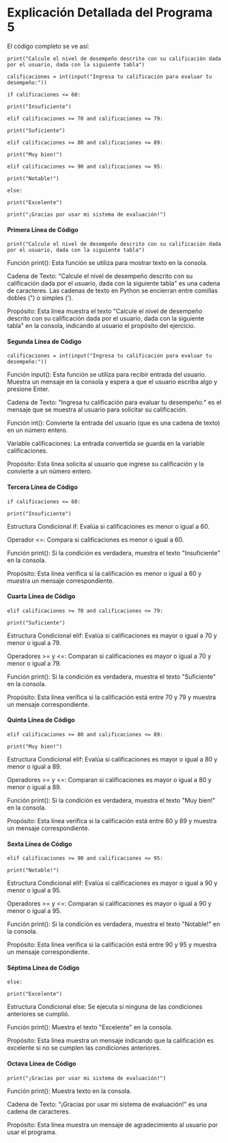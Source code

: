 # Explicación Detallada del Programa 5
El código completo se ve así:

```print("Calcule el nivel de desempeño descrito con su calificación dada por el usuario, dada con la siguiente tabla")```

```calificaciones = int(input("Ingresa tu calificación para evaluar tu desempeño:"))```

```if calificaciones <= 60:```

```print("Insuficiente")```
   
```elif calificaciones >= 70 and calificaciones <= 79:```

```print("Suficiente")```
    
```elif calificaciones >= 80 and calificaciones <= 89:```

```print("Muy bien!")```
    
```elif calificaciones >= 90 and calificaciones <= 95:```

```print("Notable!")```
    
```else:```

```print("Excelente")```

```print("¡Gracias por usar mi sistema de evaluación!")```
#### Primera Línea de Código
```print("Calcule el nivel de desempeño descrito con su calificación dada por el usuario, dada con la siguiente tabla")```

Función print(): Esta función se utiliza para mostrar texto en la consola.

Cadena de Texto: "Calcule el nivel de desempeño descrito con su calificación dada por el usuario, dada con la siguiente tabla" es una cadena de caracteres. Las cadenas de texto en Python se encierran entre comillas dobles (") o simples (').

Propósito: Esta línea muestra el texto "Calcule el nivel de desempeño descrito con su calificación dada por el usuario, dada con la siguiente tabla" en la consola, indicando al usuario el propósito del ejercicio.
#### Segunda Línea de Código
```calificaciones = int(input("Ingresa tu calificación para evaluar tu desempeño:"))```

Función input(): Esta función se utiliza para recibir entrada del usuario. Muestra un mensaje en la consola y espera a que el usuario escriba algo y presione Enter.

Cadena de Texto: "Ingresa tu calificación para evaluar tu desempeño:" es el mensaje que se muestra al usuario para solicitar su calificación.

Función int(): Convierte la entrada del usuario (que es una cadena de texto) en un número entero.

Variable calificaciones: La entrada convertida se guarda en la variable calificaciones.

Propósito: Esta línea solicita al usuario que ingrese su calificación y la convierte a un número entero.
#### Tercera Línea de Código
```if calificaciones <= 60:```

```print("Insuficiente")```

Estructura Condicional if: Evalúa si calificaciones es menor o igual a 60.

Operador <=: Compara si calificaciones es menor o igual a 60.

Función print(): Si la condición es verdadera, muestra el texto "Insuficiente" en la consola.

Propósito: Esta línea verifica si la calificación es menor o igual a 60 y muestra un mensaje correspondiente.
#### Cuarta Línea de Código
```elif calificaciones >= 70 and calificaciones <= 79:```

```print("Suficiente")```

Estructura Condicional elif: Evalúa si calificaciones es mayor o igual a 70 y menor o igual a 79.

Operadores >= y <=: Comparan si calificaciones es mayor o igual a 70 y menor o igual a 79.

Función print(): Si la condición es verdadera, muestra el texto "Suficiente" en la consola.

Propósito: Esta línea verifica si la calificación está entre 70 y 79 y muestra un mensaje correspondiente.
#### Quinta Línea de Código
```elif calificaciones >= 80 and calificaciones <= 89:```

```print("Muy bien!")```

Estructura Condicional elif: Evalúa si calificaciones es mayor o igual a 80 y menor o igual a 89.

Operadores >= y <=: Comparan si calificaciones es mayor o igual a 80 y menor o igual a 89.

Función print(): Si la condición es verdadera, muestra el texto "Muy bien!" en la consola.

Propósito: Esta línea verifica si la calificación está entre 80 y 89 y muestra un mensaje correspondiente.
#### Sexta Línea de Código
```elif calificaciones >= 90 and calificaciones <= 95:```

```print("Notable!")```

Estructura Condicional elif: Evalúa si calificaciones es mayor o igual a 90 y menor o igual a 95.

Operadores >= y <=: Comparan si calificaciones es mayor o igual a 90 y menor o igual a 95.

Función print(): Si la condición es verdadera, muestra el texto "Notable!" en la consola.

Propósito: Esta línea verifica si la calificación está entre 90 y 95 y muestra un mensaje correspondiente.
#### Séptima Línea de Código
```else:```

```print("Excelente")```

Estructura Condicional else: Se ejecuta si ninguna de las condiciones anteriores se cumplió.

Función print(): Muestra el texto "Excelente" en la consola.

Propósito: Esta línea muestra un mensaje indicando que la calificación es excelente si no se cumplen las condiciones anteriores.
#### Octava Línea de Código
```print("¡Gracias por usar mi sistema de evaluación!")```

Función print(): Muestra texto en la consola.

Cadena de Texto: "¡Gracias por usar mi sistema de evaluación!" es una cadena de caracteres.

Propósito: Esta línea muestra un mensaje de agradecimiento al usuario por usar el programa.
